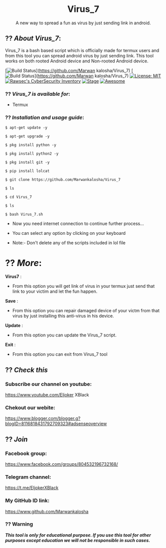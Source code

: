 <h1 align="center">Virus_7</h1>
<p align="center">
     A new way to spread a fun as virus by just sending link in android.
</p>

## ?? ***About Virus_7***:

Virus_7 is a bash based script which is officially made for termux users and from this tool you can spread android virus by just sending link. This tool works on both rooted Android device and Non-rooted Android device.

[![Build Status](https://img.shields.io/github/stars/Marwankalosha/Virus.svg)](https://github.com/Marwan kalosha/Virus_7)
[![Build Status](https://img.shields.io/github/forks/Marwankalosha/Virus_7.svg)](https://github.com/Marwan kalosha/Virus_7)
[![License: MIT](https://img.shields.io/github/license/Marwankalosha/Virus_7.svg)](https://github.com/Marwankalosha/Virus_7)
[![Rawsec's CyberSecurity Inventory](https://inventory.rawsec.ml/img/badges/Rawsec-inventoried-FF5050_flat.svg)](https://inventory.rawsec.ml/tools.html#Virus_7)
[![Stage](https://img.shields.io/badge/Release-Stable-brightgreen.svg)]()
[![Awesome](https://awesome.re/badge.svg)](https://awesome.re)



### ?? ***Virus_7 is available for***:

* Termux

### ?? ***Installation and usage guide***:
```
$ apt-get update -y
```
```
$ apt-get upgrade -y
```
```
$ pkg install python -y 
```
```
$ pkg install python2 -y
```
```
$ pkg install git -y
```
```
$ pip install lolcat
```
```
$ git clone https://github.com/Marwankalosha/Virus_7
```
```
$ ls
```
```
$ cd Virus_7
```
```
$ ls
```
```
$ bash Virus_7.sh
```

* Now you need internet connection to continue further process...

* You can select any option by clicking on your keyboard

* Note:- Don't delete any of the scripts included in lol file

# ?? ***More***:

__Virus7__ :
- From this option you will get link of virus in your termux just send that link to your victim and let the fun happen.

__Save__ :
- From this option you can repair damaged device of your victm from that virus by just installing this anti-virus in his device.

__Update__ :
- From this option you can update the Virus_7 script.

__Exit__ :
- From this option you can exit from Virus_7 tool 


## ?? ***Check this***

### Subscribe our channel on youtube:
https://www.youtube.com/Eljoker XBlack

### Chekout our webite:
https://www.blogger.com/blogger.g?blogID=8116818431792709323#adsenseoverview

## ?? ***Join***

### Facebook group: 
https://www.facebook.com/groups/804532196732168/

### Telegram channel:
https://t.me/EljokerXBlack


### My GitHub ID link:
https://www.github.com/Marwankalosha

### ?? Warning

***This tool is only for educational purpose. If you use this tool for other purposes except education we will not be responsible in such cases.***
